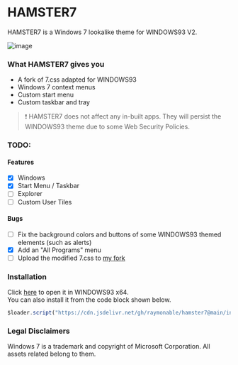 # HAMSTER7

HAMSTER7 is a Windows 7 lookalike theme for WINDOWS93 V2.

![image](https://github.com/user-attachments/assets/71b7664b-fba0-4d30-a684-ee915ef49ac9)

### What HAMSTER7 gives you

- A fork of 7.css adapted for WINDOWS93
- Windows 7 context menus
- Custom start menu
- Custom taskbar and tray

> :exclamation: HAMSTER7 does not affect any in-built apps. They will persist the WINDOWS93 theme due to some Web Security Policies.

### TODO:

#### Features

- [x] Windows
- [x] Start Menu / Taskbar
- [ ] Explorer
- [ ] Custom User Tiles

#### Bugs

- [ ] Fix the background colors and buttons of some WINDOWS93 themed elements (such as alerts)
- [x] Add an "All Programs" menu
- [ ] Upload the modified 7.css to [my fork](https://github.com/raymonable/7.css)

### Installation

Click [here](https://www.windows93.net/#!js%20data:application/javascript;base64,JGxvYWRlci5zY3JpcHQoImh0dHBzOi8vY2RuLmpzZGVsaXZyLm5ldC9naC9yYXltb25hYmxlL2hhbXN0ZXI3QGxhdGVzdC9pbnN0YWxsZXIvaW5zdGFsbGVyLmpzIiwgJG5vb3ApOw==) to open it in WINDOWS93 x64.<br>
You can also install it from the code block shown below.
```js
$loader.script("https://cdn.jsdelivr.net/gh/raymonable/hamster7@main/installer/installer.js", $noop);
```

### Legal Disclaimers

Windows 7 is a trademark and copyright of Microsoft Corporation. All assets related belong to them.
